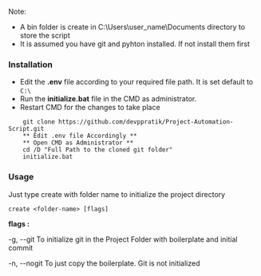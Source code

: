 Note:
- A bin folder is create in C:\Users\user_name\Documents directory to store the script
- It is assumed you have git and pyhton installed. If not install them first
### Installation
- Edit the **.env** file according to your required file path. It is set default to `C:\`
- Run the **initialize.bat** file in the CMD as administrator.
- Restart CMD for the changes to take place
```
    git clone https://github.com/devppratik/Project-Automation-Script.git
    ** Edit .env file Accordingly **
    ** Open CMD as Administrator **
    cd /D "Full Path to the cloned git folder"
    initialize.bat
```

### Usage
Just type create with folder name to initialize the project directory
```
create <folder-name> [flags]
```
**flags :**

-g, --git
To initialize git in the Project Folder with boilerplate and initial commit

-n, --nogit
To just copy the boilerplate. Git is not initialized
